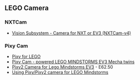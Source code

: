 ## LEGO Camera



### NXTCam
- [Vision Subsystem - Camera for NXT or EV3 (NXTCam-v4)](http://www.mindsensors.com/ev3-and-nxt/14-vision-subsystem-camera-for-nxt-or-ev3-nxtcam-v4)


### Pixy Cam 
- [Pixy for LEGO](https://pixycam.com/pixy-lego/)
- [Pixy Cam - powered LEGO MINDSTORMS EV3 Mecha twins](https://www.youtube.com/watch?v=B7aDob76na0)
- [Pixy2 Camera for Lego Mindstorms EV3](https://www.generationrobots.com/en/403346-pixy2-camera-for-lego-mindstorms-ev3.html) - E62.50
- [Using Pixy/Pixy2 camera for LEGO Mindstorms](https://www.ev3dev.org/docs/tutorials/using-pixy-camera/)


